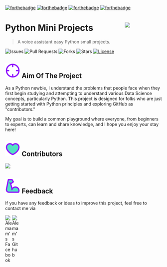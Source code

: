 [![forthebadge](https://forthebadge.com/images/badges/powered-by-coffee.svg)](https://forthebadge.com)
[![forthebadge](https://forthebadge.com/images/badges/built-with-love.svg)](https://forthebadge.com)
[![forthebadge](https://forthebadge.com/images/badges/powered-by-black-magic.svg)](https://forthebadge.com)
[![forthebadge](https://forthebadge.com/images/badges/made-with-python.svg)](https://forthebadge.com)

# Python Mini Projects <img src="https://i.pinimg.com/originals/d8/5d/f0/d85df08df1212c0f8b219e779c5ebc46.gif" align="right" width="120" />

 > A voice assistant easy Python small projects.

![Issues](https://img.shields.io/github/issues/alemam242/Voice-Assistant-Ai-Project?style=social&logo=github)
![Pull Requests](https://img.shields.io/github/issues-pr/alemam242/Voice-Assistant-Ai-Project?style=social&logo=github)
![Forks](https://img.shields.io/github/forks/alemam242/Voice-Assistant-Ai-Project?style=social&logo=github)
![Stars](https://img.shields.io/github/stars/alemam242/Voice-Assistant-Ai-Project?style=social&logo=github)
[![License](https://img.shields.io/github/license/alemam242/Voice-Assistant-Ai-Project?style=social&logo=github)](https://github.com/alemam242/Voice-Assistant-Ai-Project/blob/main/LICENSE)

## ![image](img/aiming.svg) Aim Of The Project

As a Python newbie, I understand the problems that people face when they first begin studying and attempting to understand various Data Science concepts, particularly Python. This project is designed for folks who are just getting started with Python principles and exploring GitHub as "contributors."

My goal is to build a common playground where everyone, from beginners to experts, can learn and share knowledge, and I hope you enjoy your stay here!

 ## ![image](img/like.svg) Contributors
 
<a href="https://github.com/alemam242/Voice-Assistant-Ai-Project/graphs/contributors">
  <img src="https://contrib.rocks/image?repo=alemam242/Voice-Assistant-Ai-Project" />
</a>

 
 ## ![image](img/muscle.svg) Feedback

If you have any feedback or ideas to improve this project, feel free to contact me via

<a href="https://www.facebook.com/suvo242/">
  <img align="left" alt="Alemam's Facebook" width="22px" src="https://cdn.jsdelivr.net/npm/simple-icons@v3/icons/facebook.svg" />

</a>
<a href="https://github.com/alemam242">
  <img align="left" alt="Alemam's Github" width="22px" src="https://cdn.jsdelivr.net/npm/simple-icons@v3/icons/github.svg" />
</a>
